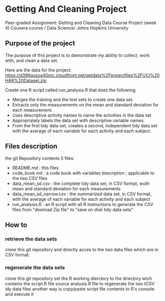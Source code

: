 # Getting And Cleaning Project
Peer-graded Assignment: Getting and Cleaning Data Course Project (week 4)
Cousera course / Data Science/ Johns Hopkins University

## Purpose of the project
The purpose of this project is to demonstrate my ability to collect, work with, and clean a data set.

Here are the data for the project:
https://d396qusza40orc.cloudfront.net/getdata%2Fprojectfiles%2FUCI%20HAR%20Dataset.zip

Create one R script called run_analysis.R that does the following:
- Merges the training and the test sets to create one data set.
- Extracts only the measurements on the mean and standard deviation for each measurement.
- Uses descriptive activity names to name the activities in the data set
- Appropriately labels the data set with descriptive variable names.
- From the first tidy data set, creates a second, independent tidy data set with the average of each variable for each activity and each subject.

## Files description
the git Repository contents 5 files:
- README.md : this files
- code_book.md : a code book with variables description ; applicable to the two CSV files
- data_mean_sd.csv : the complete tidy data set, in CSV format, wuth mean and standard deviation for each measurements
- data_mean_sd_narrow.csv : the summarized data set, in CSV format, with the average of each variable for each activity and each subject
- run_analysis.R : an R script with all R instructions to generate the CSV files from "dowload Zip file" to "save on disk tidy data sets"
   
## How to
### retrieve the data sets
clone this git repository
and directly acces to the two data files which are in CSV format:

### regenerate the data sets
clone this git repository
set the R working dierctory to the directory wich contains the script.R file
source analysis.R file to regenerate the two tCSV idy data files
another way is copy/paste script file contents to R's console and execute it
   
   
